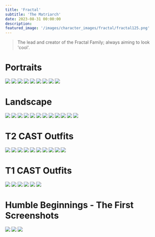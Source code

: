 ```yaml
---
title: 'Fractal'
subtitle: 'The Matriarch'
date: 2023-08-31 00:00:00
description: 
featured_image: '/images/character_images/fractal/fractal125.png'
---
```

> The lead and creator of the Fractal Family; always aiming to look 'cool'.

# Portraits

<div class="gallery" data-columns="4">
	<img src="/images/character_images/fractal/fractal125.png">
	<img src="/images/character_images/fractal/fractal124.jpg">
	<img src="/images/character_images/fractal/fractal122.png">
	<img src="/images/character_images/fractal/fractal116.png">
	<img src="/images/character_images/fractal/fractal112.png">
	<img src="/images/character_images/fractal/fractal111.png">
	<img src="/images/character_images/fractal/fractal87.png">
	<img src="/images/character_images/fractal/fractal103.png">
	<img src="/images/character_images/fractal/fractal78.png">
</div>

# Landscape

<div class="gallery" data-columns="4">
	<img src="/images/character_images/fractal/fractal110_logo.png">
	<img src="/images/character_images/fractal/fractal109.png">
	<img src="/images/character_images/fractal/fractal107.png">
	<img src="/images/character_images/fractal/fractal102.png">
	<img src="/images/character_images/fractal/fractal99.png">
	<img src="/images/character_images/fractal/fractal98.png">
	<img src="/images/character_images/fractal/fractal94.png">
	<img src="/images/character_images/fractal/fractal76_1.png">
	<img src="/images/character_images/fractal/fractal75.png">
	<img src="/images/character_images/fractal/fractal72.png">
	<img src="/images/character_images/fractal/fractal68.png">
	<img src="/images/character_images/fractal/fractal24.png">
</div>

# T2 CAST Outfits

<div class="gallery" data-columns="4">
	<img src="/images/character_images/casts/fractalcast25.png">
	<img src="/images/character_images/casts/fractalcast24.png">
	<img src="/images/character_images/casts/fractalcast22.png">
	<img src="/images/character_images/casts/fractalcast18.png">
	<img src="/images/character_images/casts/fractalcast17.png">
	<img src="/images/character_images/casts/fractalcast16.png">
	<img src="/images/character_images/casts/fractalcast15.png">
	<img src="/images/character_images/casts/fractalcast14_2.png">
	<img src="/images/character_images/casts/fractalcast7.png">
	<img src="/images/character_images/casts/fractalcast2.png">
</div>

# T1 CAST Outfits

<div class="gallery" data-columns="4">
	<img src="/images/character_images/casts/fractalcast23.png">
	<img src="/images/character_images/casts/fractalcast11.png">
	<img src="/images/character_images/casts/fractalcast19_1.png">
	<img src="/images/character_images/casts/fractalcast21.png">
	<img src="/images/character_images/casts/fractalcast10.png">
	<img src="/images/character_images/casts/fractalcast0.png">
</div>

# Humble Beginnings - The First Screenshots

<div class="gallery" data-columns="4">
	<img src="/images/character_images/fractal/fractal10.png">
	<img src="/images/character_images/fractal/fractal_1.png">
	<img src="/images/character_images/fractal/fractal6.png">
</div>
<!---
![](/images/demo/landscape-01.jpg)

## Demo content

This page is a demo that shows everything you can do inside portfolio and blog posts.

We've included everything you need to create engaging posts about your work, and show off your case studies in a beautiful way.

**Obviously,** we’ve styled up *all the basic* text formatting options [available in markdown](https://github.com/adam-p/markdown-here/wiki/Markdown-Cheatsheet).

You can create lists:

* Simple bulleted lists
* Like this one
* Are cool

And:

1. Numbered lists
2. Like this other one
3. Are great too

You can also add blockquotes, which are shown at a larger width to help break up the layout and draw attention to key parts of your content:

> “Simple can be harder than complex: You have to work hard to get your thinking clean to make it simple. But it’s worth it in the end because once you get there, you can move mountains.”

The theme also supports markdown tables:

| Item                 | Author        | Supports tables? | Price |
|----------------------|---------------|------------------|-------|
| Duet Jekyll Theme    | Jekyll Themes | Yes              | $49   |
| Index Jekyll Theme   | Jekyll Themes | Yes              | $49   |
| Journal Jekyll Theme | Jekyll Themes | Yes              | $49   |

And footnotes[^1], which link to explanations[^2] at the bottom of the page[^3].

[^1]: Beautiful modern, minimal theme design.
[^2]: Powerful features to show off your work.
[^3]: Maintained and supported by the theme developer.

You can throw in some horizontal rules too:

---

### Image galleries

Here's a really neat custom feature we added – galleries:

<div class="gallery" data-columns="3">
	<img src="/images/demo/square-01.jpg">
	<img src="/images/demo/portrait-02.jpg">
	<img src="/images/demo/square-02.jpg">
	<img src="/images/demo/square-03.jpg">
	<img src="/images/demo/square-04.jpg">
	<img src="/images/demo/landscape-05.jpg">
</div>

Inspired by the Galleries feature from WordPress, we've made it easy to create grid layouts for your images. Just use a bit of simple HTML in your post to create a masonry grid image layout:

```html
<div class="gallery" data-columns="3">
    <img src="/images/demo/square-01.jpg">
    <img src="/images/demo/portrait-02.jpg">
    <img src="/images/demo/square-02.jpg">
    <img src="/images/demo/square-03.jpg">
    <img src="/images/demo/square-04.jpg">
    <img src="/images/demo/landscape-05.jpg">
</div>
```

*See what we did there? Code and syntax highlighting is built-in too!*

Change the number inside the 'columns' setting to create different types of gallery for all kinds of purposes. You can even click on each image to seamlessly enlarge it on the page.

---

### Image carousels

Here's another gallery with only one column, which creates a carousel slide-show instead.

A nice little feature: the carousel only advances when it is in view, so your visitors won't scroll down to find it half way through your images.

<div class="gallery" data-columns="1">
	<img src="/images/demo/landscape-02.jpg">
	<img src="/images/demo/landscape-03.jpg">
	<img src="/images/demo/landscape-04.jpg">
</div>

### What about videos?

Videos are an awesome way to show off your work in a more engaging and personal way, and we’ve made sure they work great on our themes. Just paste an embed code from YouTube or Vimeo, and the theme makes sure it displays perfectly:

<iframe src="https://player.vimeo.com/video/107469489" width="640" height="360" frameborder="0" allowfullscreen></iframe>

---

## Pretty cool, huh?

We've packed this theme with powerful features to show off your work.

Why not put them to use on your new portfolio?

<a href="https://jekyllthemes.io/theme/board-portfolio-jekyll-theme" class="button button--large">Get This Theme</a> --->